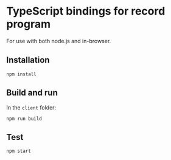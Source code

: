 # TypeScript bindings for record program

For use with both node.js and in-browser.

## Installation

```
npm install
```

## Build and run

In the `client` folder:

```
npm run build
```

## Test

```
npm start
```